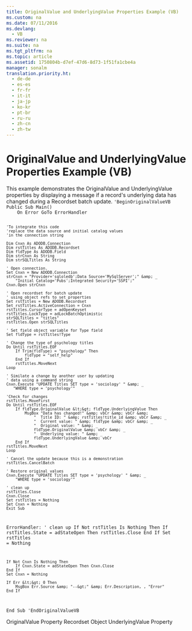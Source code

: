 ```yaml
---
title: OriginalValue and UnderlyingValue Properties Example (VB)
ms.custom: na
ms.date: 07/11/2016
ms.devlang: 
  - VB
ms.reviewer: na
ms.suite: na
ms.tgt_pltfrm: na
ms.topic: article
ms.assetid: 1750804b-d7ef-47d6-8d73-1f51fa1cbe4a
manager: sonalm
translation.priority.ht: 
  - de-de
  - es-es
  - fr-fr
  - it-it
  - ja-jp
  - ko-kr
  - pt-br
  - ru-ru
  - zh-cn
  - zh-tw
---
```

# OriginalValue and UnderlyingValue Properties Example (VB)
<?xml version="1.0" encoding="utf-8"?>
<developerReferenceWithoutSyntaxDocument xmlns="http://ddue.schemas.microsoft.com/authoring/2003/5" xmlns:xlink="http://www.w3.org/1999/xlink" xmlns:xsi="http://www.w3.org/2001/XMLSchema-instance" xsi:schemaLocation="http://ddue.schemas.microsoft.com/authoring/2003/5 http://dduestorage.blob.core.windows.net/ddueschema/developer.xsd">
  <introduction>
    <para>This example demonstrates the <legacyLink xlink:href="6e33c6ec-14d9-4b1d-ba9b-cb99862e7bac">OriginalValue</legacyLink> and <legacyLink xlink:href="00a0c8b8-8b63-433f-95b8-020ab05874a0">UnderlyingValue</legacyLink> properties by displaying a message if a record's underlying data has changed during a <legacyLink xlink:href="ede1415f-c3df-4cc5-a05b-2576b2b84b60">Recordset</legacyLink> batch update.</para>
    <code>'BeginOriginalValueVB
Public Sub Main()
    On Error GoTo ErrorHandler

    'To integrate this code
    'replace the data source and initial catalog values
    'in the connection string

    Dim Cnxn As ADODB.Connection
    Dim rstTitles As ADODB.Recordset
    Dim fldType As ADODB.Field
    Dim strCnxn As String
    Dim strSQLTitles As String
    
    ' Open connection.
    Set Cnxn = New ADODB.Connection
    strCnxn = "Provider='sqloledb';Data Source='MySqlServer';" &amp; _
        "Initial Catalog='Pubs';Integrated Security='SSPI';"
    Cnxn.Open strCnxn
    
    ' Open recordset for batch update
    ' using object refs to set properties
    Set rstTitles = New ADODB.Recordset
    Set rstTitles.ActiveConnection = Cnxn
    rstTitles.CursorType = adOpenKeyset
    rstTitles.LockType = adLockBatchOptimistic
    strSQLTitles = "titles"
    rstTitles.Open strSQLTitles
    
    ' Set field object variable for Type field
    Set fldType = rstTitles!Type
    
    ' Change the type of psychology titles
    Do Until rstTitles.EOF
        If Trim(fldType) = "psychology" Then
            fldType = "self_help"
        End If
        rstTitles.MoveNext
    Loop
    
    ' Similate a change by another user by updating
    ' data using a command string
    Cnxn.Execute "UPDATE Titles SET type = 'sociology' " &amp; _
       "WHERE type = 'psychology'"
    
    'Check for changes
    rstTitles.MoveFirst
    Do Until rstTitles.EOF
        If fldType.OriginalValue &lt;&gt; fldType.UnderlyingValue Then
            MsgBox "Data has changed!" &amp; vbCr &amp; vbCr &amp; _
                "  Title ID: " &amp; rstTitles!title_id &amp; vbCr &amp; _
                "  Current value: " &amp; fldType &amp; vbCr &amp; _
                "  Original value: " &amp; _
                fldType.OriginalValue &amp; vbCr &amp; _
                "  Underlying value: " &amp; _
                fldType.UnderlyingValue &amp; vbCr
        End If
    rstTitles.MoveNext
    Loop
    
    ' Cancel the update because this is a demonstration
    rstTitles.CancelBatch
    
    ' Restore original values
    Cnxn.Execute "UPDATE Titles SET type = 'psychology' " &amp; _
        "WHERE type = 'sociology'"
   
    ' clean up
    rstTitles.Close
    Cnxn.Close
    Set rstTitles = Nothing
    Set Cnxn = Nothing
    Exit Sub
    
ErrorHandler:
    ' clean up
    If Not rstTitles Is Nothing Then
        If rstTitles.State = adStateOpen Then rstTitles.Close
    End If
    Set rstTitles = Nothing
    
    If Not Cnxn Is Nothing Then
        If Cnxn.State = adStateOpen Then Cnxn.Close
    End If
    Set Cnxn = Nothing
    
    If Err &lt;&gt; 0 Then
        MsgBox Err.Source &amp; "--&gt;" &amp; Err.Description, , "Error"
    End If
End Sub
'EndOriginalValueVB</code>
  </introduction>
  <relatedTopics>
<link xlink:href="6e33c6ec-14d9-4b1d-ba9b-cb99862e7bac">OriginalValue Property</link>
<link xlink:href="ede1415f-c3df-4cc5-a05b-2576b2b84b60">Recordset Object</link>
<link xlink:href="00a0c8b8-8b63-433f-95b8-020ab05874a0">UnderlyingValue Property</link>
</relatedTopics>
</developerReferenceWithoutSyntaxDocument>
